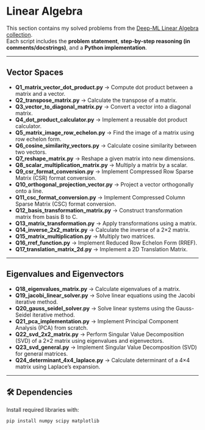 # Linear Algebra

This section contains my solved problems from the [Deep-ML Linear Algebra collection](https://www.deep-ml.com/collections/Linear%20Algebra).  
Each script includes the **problem statement**, **step-by-step reasoning (in comments/docstrings)**, and a **Python implementation**.  

---

##  Vector Spaces
- **Q1_matrix_vector_dot_product.py** → Compute dot product between a matrix and a vector.  
- **Q2_transpose_matrix.py** → Calculate the transpose of a matrix.  
- **Q3_vector_to_diagonal_matrix.py** → Convert a vector into a diagonal matrix.  
- **Q4_dot_product_calculator.py** → Implement a reusable dot product calculator.  
- **Q5_matrix_image_row_echelon.py** → Find the image of a matrix using row echelon form.  
- **Q6_cosine_similarity_vectors.py** → Calculate cosine similarity between two vectors.  
- **Q7_reshape_matrix.py** → Reshape a given matrix into new dimensions.  
- **Q8_scalar_multiplication_matrix.py** → Multiply a matrix by a scalar.  
- **Q9_csr_format_conversion.py** → Implement Compressed Row Sparse Matrix (CSR) format conversion.  
- **Q10_orthogonal_projection_vector.py** → Project a vector orthogonally onto a line.  
- **Q11_csc_format_conversion.py** → Implement Compressed Column Sparse Matrix (CSC) format conversion.  
- **Q12_basis_transformation_matrix.py** → Construct transformation matrix from basis B to C.  
- **Q13_matrix_transformation.py** → Apply transformations using a matrix.  
- **Q14_inverse_2x2_matrix.py** → Calculate the inverse of a 2×2 matrix.  
- **Q15_matrix_multiplication.py** → Multiply two matrices.  
- **Q16_rref_function.py** → Implement Reduced Row Echelon Form (RREF).  
- **Q17_translation_matrix_2d.py** → Implement a 2D Translation Matrix.  

---

##  Eigenvalues and Eigenvectors
- **Q18_eigenvalues_matrix.py** → Calculate eigenvalues of a matrix.  
- **Q19_jacobi_linear_solver.py** → Solve linear equations using the Jacobi iterative method.  
- **Q20_gauss_seidel_solver.py** → Solve linear systems using the Gauss-Seidel iterative method.  
- **Q21_pca_implementation.py** → Implement Principal Component Analysis (PCA) from scratch.  
- **Q22_svd_2x2_matrix.py** → Perform Singular Value Decomposition (SVD) of a 2×2 matrix using eigenvalues and eigenvectors.  
- **Q23_svd_general.py** → Implement Singular Value Decomposition (SVD) for general matrices.  
- **Q24_determinant_4x4_laplace.py** → Calculate determinant of a 4×4 matrix using Laplace’s expansion.  

---

## 🛠 Dependencies

Install required libraries with:

```bash
pip install numpy scipy matplotlib

